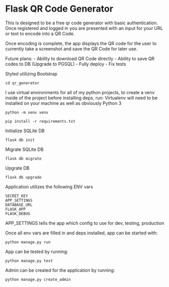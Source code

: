 # Flask QR Code Generator

This is designed to be a free qr code generator with basic authentication. Once registered and logged in you are presented with an input for your URL or text to encode into a QR Code.

Once encoding is complete, the app displays the QR code for the user to currently take a screenshot and save the QR Code for later use.

Future plans:
    - Ability to download QR Code directly
    - Ability to save QR codes to DB (Upgrade to PGSQL)
    - Fully deploy
    - Fix tests 

Styled utilizing Bootstrap

`cd qr_generator`

I use virtual environments for all of my python projects, to create a venv inside of the project before installing deps, run:
Virtualenv will need to be installed on your machine as well as obviously Python 3

`python -m venv venv`

`pip install -r requirements.txt`

Initialize SQLite DB

`flask db init`

Migrate SQLite DB

`flask db migrate`

Upgrate DB

`flask db upgrade`


Application utilizes the following ENV vars

```
SECRET_KEY
APP_SETTINGS
DATABASE_URL
FLASK_APP
FLASK_DEBUG
```

APP_SETTINGS tells the app which config to use for dev, testing, production

Once all env vars are filled in and deps installed, app can be started with:

`python manage.py run`

App can be tested by running:

`python manage.py test`

Admin can be created for the application by running:

`python manage.py create_admin`